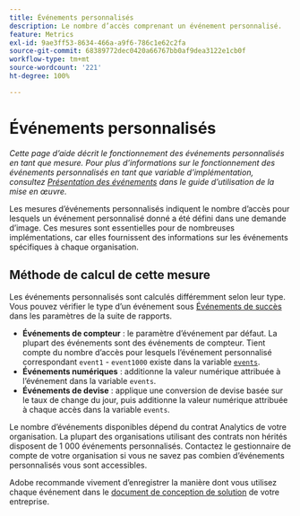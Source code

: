 ```yaml
---
title: Événements personnalisés
description: Le nombre d’accès comprenant un événement personnalisé.
feature: Metrics
exl-id: 9ae3ff53-8634-466a-a9f6-786c1e62c2fa
source-git-commit: 68389772dec0420a66767bb0af9dea3122e1cb0f
workflow-type: tm+mt
source-wordcount: '221'
ht-degree: 100%

---
```


# Événements personnalisés

*Cette page d’aide décrit le fonctionnement des événements personnalisés en tant que mesure. Pour plus d’informations sur le fonctionnement des événements personnalisés en tant que variable d’implémentation, consultez [Présentation des événements](/help/implement/vars/page-vars/events/events-overview.md) dans le guide d’utilisation de la mise en œuvre.*

Les mesures d’événements personnalisés indiquent le nombre d’accès pour lesquels un événement personnalisé donné a été défini dans une demande d’image. Ces mesures sont essentielles pour de nombreuses implémentations, car elles fournissent des informations sur les événements spécifiques à chaque organisation.

## Méthode de calcul de cette mesure

Les événements personnalisés sont calculés différemment selon leur type. Vous pouvez vérifier le type d’un événement sous [Événements de succès](/help/admin/admin/c-manage-report-suites/c-edit-report-suites/conversion-var-admin/c-success-events/success-event.md) dans les paramètres de la suite de rapports.

* **Événements de compteur** : le paramètre d’événement par défaut. La plupart des événements sont des événements de compteur. Tient compte du nombre d’accès pour lesquels l’événement personnalisé correspondant `event1` - `event1000` existe dans la variable [`events`](/help/implement/vars/page-vars/events/events-overview.md).
* **Événements numériques** : additionne la valeur numérique attribuée à l’événement dans la variable `events`.
* **Événements de devise** : applique une conversion de devise basée sur le taux de change du jour, puis additionne la valeur numérique attribuée à chaque accès dans la variable `events`.

Le nombre d’événements disponibles dépend du contrat Analytics de votre organisation. La plupart des organisations utilisant des contrats non hérités disposent de 1 000 événements personnalisés. Contactez le gestionnaire de compte de votre organisation si vous ne savez pas combien d’événements personnalisés vous sont accessibles.

Adobe recommande vivement d’enregistrer la manière dont vous utilisez chaque événement dans le [document de conception de solution](/help/implement/prepare/solution-design.md) de votre entreprise.
